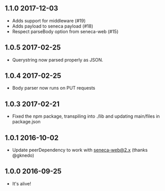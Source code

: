 ## 1.1.0 2017-12-03

* Adds support for middleware (#19)
* Adds payload to seneca payload (#18)
* Respect parseBody option from seneca-web (#15)

## 1.0.5 2017-02-25

* Querystring now parsed properly as JSON.

## 1.0.4 2017-02-25

* Body parser now runs on PUT requests

## 1.0.3 2017-02-21

* Fixed the npm package, transpiling into ./lib and updating main/files in package.json

## 1.0.1 2016-10-02

* Update peerDependency to work with seneca-web@2.x (thanks @gknedo)

## 1.0.0 2016-09-25

* It's alive!

